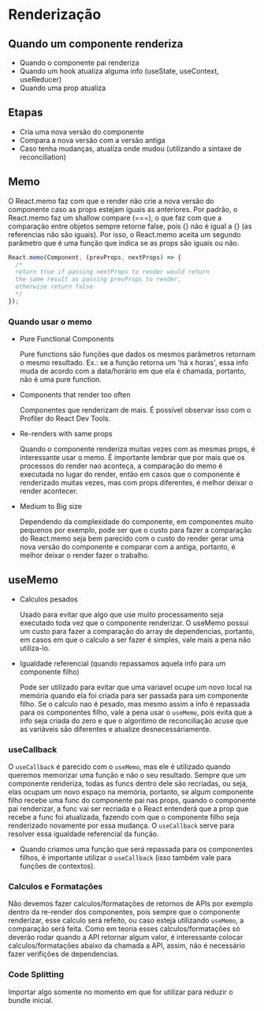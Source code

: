 # Renderização

## Quando um componente renderiza

- Quando o componente pai renderiza
- Quando um hook atualiza alguma info (useState, useContext, useReducer)
- Quando uma prop atualiza

## Etapas

- Cria uma nova versão do componente
- Compara a nova versão com a versão antiga
- Caso tenha mudanças, atualiza onde mudou (utilizando a sintaxe de reconciliation)

## Memo

O React.memo faz com que o render não crie a nova versão do componente caso as props estejam iguais as anteriores.
Por padrão, o React.memo faz um shallow compare (===), o que faz com que a comparação entre objetos sempre retorne false, pois {} não é igual a {} (as referencias não são iguais). Por isso, o React.memo aceita um segundo parâmetro que é uma função que indica se as props são iguais ou não.

```jsx
React.memo(Component, (prevProps, nextProps) => {
  /*
  return true if passing nextProps to render would return
  the same result as passing prevProps to render,
  otherwise return false
  */
});
```

### Quando usar o memo

- Pure Functional Components

  Pure functions são funções que dados os mesmos parâmetros retornam o mesmo resultado. Ex.: se a função retorna um 'há x horas', essa info muda de acordo com a data/horário em que ela é chamada, portanto, não é uma pure function.

- Components that render too often

  Componentes que renderizam de mais. É possível observar isso com o Profiler do React Dev Tools.

- Re-renders with same props

  Quando o componente renderiza muitas vezes com as mesmas props, é interessante usar o memo.
  É importante lembrar que por mais que os processos do render nao aconteça, a comparação do memo é executada no lugar do render, então em casos que o componente é renderizado muitas vezes, mas com props diferentes, é melhor deixar o render acontecer.

- Medium to Big size

  Dependendo da complexidade do componente, em componentes muito pequenos por exemplo, pode ser que o custo para fazer a comparação do React.memo seja bem parecido com o custo do render gerar uma nova versão do componente e comparar com a antiga, portanto, é melhor deixar o render fazer o trabalho.

## useMemo

- Calculos pesados

  Usado para evitar que algo que use muito processamento seja executado toda vez que o componente renderizar.
  O useMemo possui um custo para fazer a comparação do array de dependencias, portanto, em casos em que o calculo a ser fazer é simples, vale mais a pena não utiliza-lo.

- Igualdade referencial (quando repassamos aquela info para um componente filho)

  Pode ser utilizado para evitar que uma variavel ocupe um novo local na memória quando ela foi criada para ser passada para um componente filho.
  Se o calculo nao é pesado, mas mesmo assim a info é repassada para os componentes filho, vale a pena usar o `useMemo`, pois evita que a info seja criada do zero e que o algoritimo de reconciliação acuse que as variáveis são diferentes e atualize desnecessáriamente.

### useCallback

O `useCallback` é parecido com o `useMemo`, mas ele é utilizado quando queremos memorizar uma função e não o seu resultado.
Sempre que um componente renderiza, todas as funcs dentro dele são recriadas, ou seja, elas ocupam um novo espaço na memória, portanto, se algum componente filho recebe uma func do componente pai nas props, quando o componente pai renderizar, a func vai ser recriada e o React entenderá que a prop que recebe a func foi atualizada, fazendo com que o componente filho seja renderizado novamente por essa mudança. O `useCallback` serve para resolver essa igualdade referencial da função.

- Quando criamos uma função que será repassada para os componentes filhos, é importante utilizar o `useCallback` (isso também vale para funções de contextos).

### Calculos e Formatações

Não devemos fazer calculos/formatações de retornos de APIs por exemplo dentro da re-render dos componentes, pois sempre que o componente renderizar, esse calculo será refeito, ou caso esteja utilizando `useMemo`, a comparação será feita. Como em teoria esses calculos/formatações só deverão rodar quando a API retornar algum valor, é interessante colocar calculos/formatações abaixo da chamada a API, assim, não é necessário fazer verifições de dependencias.

### Code Splitting

Importar algo somente no momento em que for utilizar para reduzir o bundle inicial.
